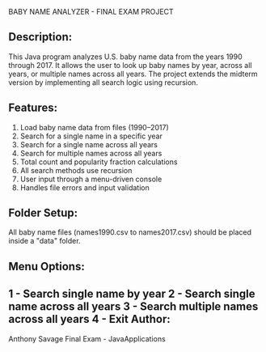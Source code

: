 BABY NAME ANALYZER - FINAL EXAM PROJECT

Description:
-------------
This Java program analyzes U.S. baby name data from the years 1990 through 2017.
It allows the user to look up baby names by year, across all years, or multiple names across all years.
The project extends the midterm version by implementing all search logic using recursion.

Features:
----------
1. Load baby name data from files (1990–2017)
2. Search for a single name in a specific year
3. Search for a single name across all years
4. Search for multiple names across all years
5. Total count and popularity fraction calculations
6. All search methods use recursion
7. User input through a menu-driven console
8. Handles file errors and input validation

Folder Setup:
--------------
All baby name files (names1990.csv to names2017.csv) should be placed inside a "data" folder.

Menu Options:
--------------
1 - Search single name by year
2 - Search single name across all years
3 - Search multiple names across all years
4 - Exit
Author:
--------
Anthony Savage
Final Exam - JavaApplications
